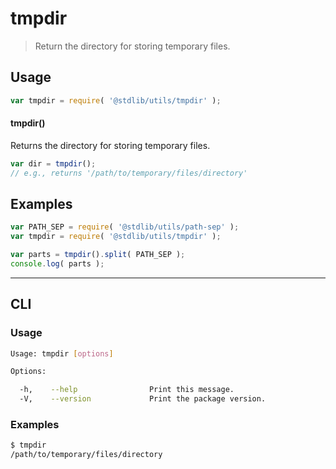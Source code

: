 # tmpdir

> Return the directory for storing temporary files.


<!-- <usage> -->

## Usage

``` javascript
var tmpdir = require( '@stdlib/utils/tmpdir' );
```

#### tmpdir()

Returns the directory for storing temporary files.

``` javascript
var dir = tmpdir();
// e.g., returns '/path/to/temporary/files/directory'
```

<!-- </usage> -->


<!-- <examples> -->

## Examples

``` javascript
var PATH_SEP = require( '@stdlib/utils/path-sep' );
var tmpdir = require( '@stdlib/utils/tmpdir' );

var parts = tmpdir().split( PATH_SEP );
console.log( parts );
```

<!-- </examples> -->


<!-- <cli> -->

---

## CLI

<!-- <usage> -->

### Usage

``` bash
Usage: tmpdir [options]

Options:

  -h,    --help                Print this message.
  -V,    --version             Print the package version.
```

<!-- </usage> -->


<!-- <examples> -->

### Examples

``` bash
$ tmpdir
/path/to/temporary/files/directory
```

<!-- </examples> -->

<!-- </cli> -->


<!-- <links> -->

<!-- </links> -->
